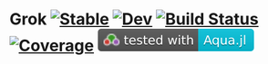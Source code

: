# Grok [![Stable](https://img.shields.io/badge/docs-stable-blue.svg)](https://sixzero.github.io/Grok.jl/stable/) [![Dev](https://img.shields.io/badge/docs-dev-blue.svg)](https://sixzero.github.io/Grok.jl/dev/) [![Build Status](https://github.com/sixzero/Grok.jl/actions/workflows/CI.yml/badge.svg?branch=master)](https://github.com/sixzero/Grok.jl/actions/workflows/CI.yml?query=branch%3Amaster) [![Coverage](https://codecov.io/gh/sixzero/Grok.jl/branch/master/graph/badge.svg)](https://codecov.io/gh/sixzero/Grok.jl) [![Aqua](https://raw.githubusercontent.com/JuliaTesting/Aqua.jl/master/badge.svg)](https://github.com/JuliaTesting/Aqua.jl)
